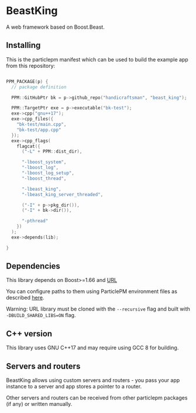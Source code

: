 # BeastKing

A web framework based on Boost.Beast.

## Installing

This is the particlepm manifest which can be used to build the example app from this repository:

```cpp

PPM_PACKAGE(p) {  
  // package definition  

  PPM::GitHubPtr bk = p->github_repo("handicraftsman", "beast_king");

  PPM::TargetPtr exe = p->executable("bk-test");
  exe->cpp("gnu++17");
  exe->cpp_files({
    "bk-test/main.cpp",
    "bk-test/app.cpp"
  });
  exe->cpp_flags(
    flagcat({
      ("-L" + PPM::dist_dir),

      "-lboost_system",
      "-lboost_log",
      "-lboost_log_setup",
      "-lboost_thread",

      "-lbeast_king",
      "-lbeast_king_server_threaded",

      ("-I" + p->pkg_dir()),
      ("-I" + bk->dir()),

      "-pthread"
    })
  );
  exe->depends(lib);

}
```

## Dependencies

This library depends on Boost>=1.66 and [URL](https://github.com/glynos/url)

You can configure paths to them using ParticlePM environment files as described [here](https://github.com/handicraftsman/particlepm).

Warning: URL library must be cloned with the `--recursive` flag and built with `-DBUILD_SHARED_LIBS=ON` flag.

## C++ version

This library uses GNU C++17 and may require using GCC 8 for building.

## Servers and routers

BeastKing allows using custom servers and routers - you pass your app instance to a server and app stores a pointer to a router.

Other servers and routers can be received from other particlepm packages (if any) or written manually.